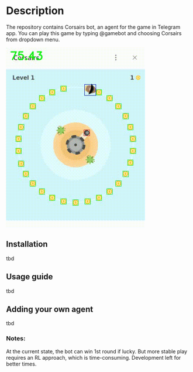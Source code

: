 
# Description
The repository contains Corsairs bot, an agent for the game in Telegram app.  You can play this game by typing @gamebot and choosing Corsairs from dropdown menu.

![Alt text](assets/bot_playing_visualization.gif)

## Installation
tbd 
## Usage guide
tbd 
## Adding your own agent
tbd 

### Notes:
At the current state, the bot can win 1st round if lucky.
But more stable play requires an RL approach, which is time-consuming. 
Development left for better times. 

